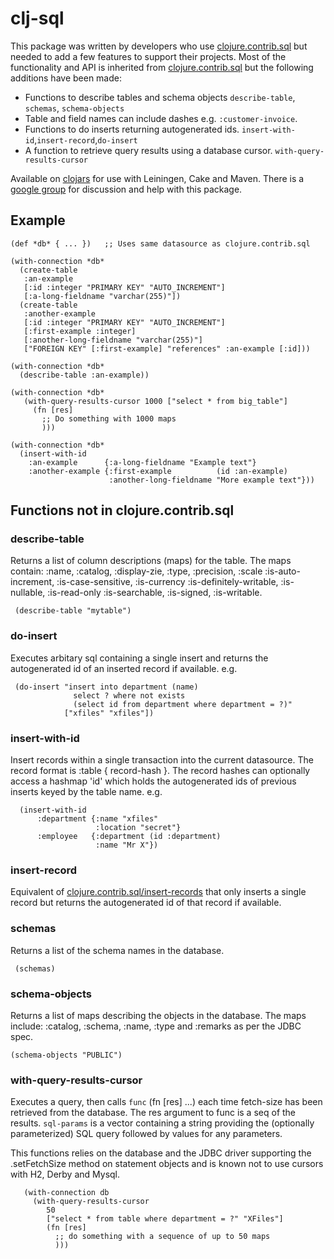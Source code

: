 
# clj-sql #

This package was written by developers who use [clojure.contrib.sql](http://richhickey.github.com/clojure-contrib/sql-api.html) but needed to add a few features to support their projects. Most of the functionality and API is inherited from [clojure.contrib.sql](http://richhickey.github.com/clojure-contrib/sql-api.html) but the following additions have been made:

- Functions to describe tables and schema objects 
   `describe-table`, `schemas`, `schema-objects`
- Table and field names can include dashes e.g. `:customer-invoice`.
- Functions to do inserts returning autogenerated ids.
   `insert-with-id`,`insert-record`,`do-insert`
- A function to retrieve query results using a database cursor.
   `with-query-results-cursor`

Available on [clojars](http://clojars.org/clj-sql) for use with Leiningen, Cake and Maven. There is a [google group](http://groups.google.com/group/clj-sql) for discussion and help with this package.
   

## Example ##

    (def *db* { ... })   ;; Uses same datasource as clojure.contrib.sql

    (with-connection *db*
      (create-table
       :an-example
       [:id :integer "PRIMARY KEY" "AUTO_INCREMENT"]
       [:a-long-fieldname "varchar(255)"])
      (create-table
       :another-example
       [:id :integer "PRIMARY KEY" "AUTO_INCREMENT"]
       [:first-example :integer]
       [:another-long-fieldname "varchar(255)"]
       ["FOREIGN KEY" [:first-example] "references" :an-example [:id]))

    (with-connection *db*
      (describe-table :an-example))
     
    (with-connection *db*
       (with-query-results-cursor 1000 ["select * from big_table"]
         (fn [res]
           ;; Do something with 1000 maps
           )))
           
    (with-connection *db*
      (insert-with-id
        :an-example      {:a-long-fieldname "Example text"}
        :another-example {:first-example          (id :an-example)
                          :another-long-fieldname "More example text"}))

## Functions not in clojure.contrib.sql ##

### describe-table ###

Returns a list of column descriptions (maps) for the table.  The
maps contain: 
  :name, :catalog, :display-zie, :type, :precision, :scale
  :is-auto-increment, :is-case-sensitive, :is-currency
  :is-definitely-writable, :is-nullable, :is-read-only
  :is-searchable, :is-signed, :is-writable.
  
     (describe-table "mytable")


### do-insert ###
 
Executes arbitary sql containing a single insert and returns the autogenerated id of an inserted record if available. e.g.

     (do-insert "insert into department (name) 
                  select ? where not exists
                  (select id from department where department = ?)"
                ["xfiles" "xfiles"])
   
### insert-with-id  ###

Insert records within a single transaction into the current datasource. 
The record format is :table  { record-hash }. 
The record hashes can optionally access a hashmap 'id' which holds the
autogenerated ids of previous inserts keyed by the table name. e.g.
    
      (insert-with-id 
          :department {:name "xfiles"
                       :location "secret"}
          :employee   {:department (id :department)
                       :name "Mr X"})

### insert-record  ###
       
Equivalent of [clojure.contrib.sql/insert-records](http://richhickey.github.com/clojure-contrib/sql-api.html#clojure.contrib.sql/insert-records) that only inserts a single
record but returns the autogenerated id of that record if available.
                
### schemas ###

Returns a list of the schema names in the database.

     (schemas)

### schema-objects ###

Returns a list of maps describing the objects in the database.  The
maps include:
   :catalog, :schema, :name, :type and :remarks 
as per the JDBC spec.

    (schema-objects "PUBLIC")
 
### with-query-results-cursor ###

Executes a query, then calls `func` (fn [res] ...) each time fetch-size has
been retrieved from the database. The res argument to func is a seq of
the results.
`sql-params` is a vector containing a string providing
the (optionally parameterized) SQL query followed by values for any
parameters.

This functions relies on the database and the JDBC driver supporting
the .setFetchSize method on statement objects and is known not to
use cursors with H2, Derby and Mysql.

       (with-connection db
         (with-query-results-cursor
            50
            ["select * from table where department = ?" "XFiles"]
            (fn [res]
              ;; do something with a sequence of up to 50 maps
              )))

